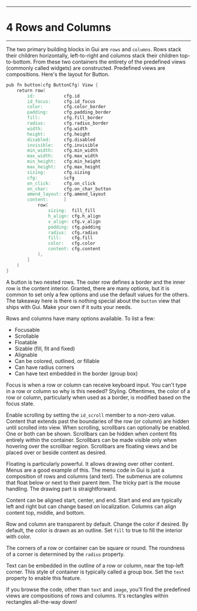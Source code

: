 ---------------------
# 4 Rows and Columns
---------------------

The two primary building blocks in Gui are `rows` and `columns`. Rows
stack their children horizontally, left-to-right and columns stack their
children top-to-bottom. From these two containers the entirety of the
predefined views (commonly called widgets) are constructed. Predefined
views are compositions. Here's the layout for Button.

``` v
pub fn button(cfg ButtonCfg) View {
    return row(
        id:           cfg.id
        id_focus:     cfg.id_focus
        color:        cfg.color_border
        padding:      cfg.padding_border
        fill:         cfg.fill_border
        radius:       cfg.radius_border
        width:        cfg.width
        height:       cfg.height
        disabled:     cfg.disabled
        invisible:    cfg.invisible
        min_width:    cfg.min_width
        max_width:    cfg.max_width
        min_height:   cfg.min_height
        max_height:   cfg.max_height
        sizing:       cfg.sizing
        cfg:          &cfg
        on_click:     cfg.on_click
        on_char:      cfg.on_char_button
        amend_layout: cfg.amend_layout
        content:      [
            row(
                sizing:  fill_fill
                h_align: cfg.h_align
                v_align: cfg.v_align
                padding: cfg.padding
                radius:  cfg.radius
                fill:    cfg.fill
                color:   cfg.color
                content: cfg.content
            ),
        ]
    )
}
```

A button is two nested rows. The outer row defines a border and the
inner row is the content interior. Granted, there are many options, but
it is common to set only a few options and use the default values for
the others. The takeaway here is there is nothing special about the
`button` view that ships with Gui. Make your own if it suits your needs.

Rows and columns have many options available. To list a few:

- Focusable
- Scrollable
- Floatable
- Sizable (fill, fit and fixed)
- Alignable
- Can be colored, outlined, or fillable
- Can have radius corners
- Can have text embedded in the border (group box)

Focus is when a row or column can receive keyboard input. You can't type
in a row or column so why is this needed? Styling. Oftentimes, the color
of a row or column, particularly when used as a border, is modified
based on the focus state.

Enable scrolling by setting the `id_scroll` member to a non-zero value.
Content that extends past the boundaries of the row (or column) are
hidden until scrolled into view. When scrolling, scrollbars can
optionally be enabled. One or both can be shown. Scrollbars can be
hidden when content fits entirely within the container. Scrollbars can
be made visible only when hovering over the scrollbar region. Scrollbars
are floating views and be placed over or beside content as desired.

Floating is particularly powerful. It allows drawing over other content.
Menus are a good example of this. The menu code in Gui is just a
composition of rows and columns (and text). The submenus are columns
that float below or next to their parent item. The tricky part is the
mouse handling. The drawing part is straightforward.

Content can be aligned start, center, and end. Start and end are
typically left and right but can change based on localization. Columns
can align content top, middle, and bottom.

Row and column are transparent by default. Change the color if desired.
By default, the color is drawn as an outline. Set `fill` to true to fill
the interior with color.

The corners of a row or container can be square or round. The roundness
of a corner is determined by the `radius` property.

Text can be embedded in the outline of a row or column, near the
top-left corner. This style of container is typically called a group
box. Set the `text` property to enable this feature.

If you browse the code, other than `text` and `image`, you'll find the
predefined views are compositions of rows and columns. It's rectangles
within rectangles all-the-way down!
